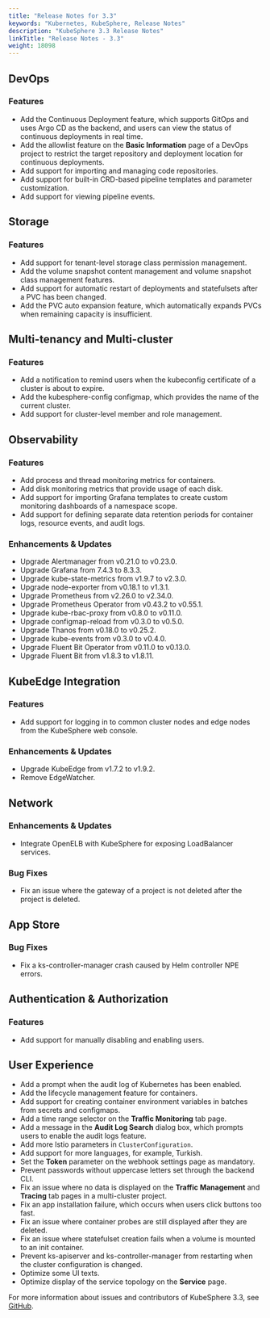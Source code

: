 ```yaml
---
title: "Release Notes for 3.3"
keywords: "Kubernetes, KubeSphere, Release Notes"
description: "KubeSphere 3.3 Release Notes"
linkTitle: "Release Notes - 3.3"
weight: 18098
---
```


## DevOps
### Features
- Add the Continuous Deployment feature, which supports GitOps and uses Argo CD as the backend, and users can view the status of continuous deployments in real time.
- Add the allowlist feature on the **Basic Information** page of a DevOps project to restrict the target repository and deployment location for continuous deployments.
- Add support for importing and managing code repositories.
- Add support for built-in CRD-based pipeline templates and parameter customization.
- Add support for viewing pipeline events.

## Storage
### Features
- Add support for tenant-level storage class permission management.
- Add the volume snapshot content management and volume snapshot class management features.
- Add support for automatic restart of deployments and statefulsets after a PVC has been changed.
- Add the PVC auto expansion feature, which automatically expands PVCs when remaining capacity is insufficient.

## Multi-tenancy and Multi-cluster
### Features
- Add a notification to remind users when the kubeconfig certificate of a cluster is about to expire.
- Add the kubesphere-config configmap, which provides the name of the current cluster.
- Add support for cluster-level member and role management.

## Observability

### Features
- Add process and thread monitoring metrics for containers. 
- Add disk monitoring metrics that provide usage of each disk.
- Add support for importing Grafana templates to create custom monitoring dashboards of a namespace scope.
- Add support for defining separate data retention periods for container logs, resource events, and audit logs.

### Enhancements & Updates
- Upgrade Alertmanager from v0.21.0 to v0.23.0.
- Upgrade Grafana from 7.4.3 to 8.3.3.
- Upgrade kube-state-metrics from v1.9.7 to v2.3.0.
- Upgrade node-exporter from v0.18.1 to v1.3.1.
- Upgrade Prometheus from v2.26.0 to v2.34.0.
- Upgrade Prometheus Operator from v0.43.2 to v0.55.1.
- Upgrade kube-rbac-proxy from v0.8.0 to v0.11.0.
- Upgrade configmap-reload from v0.3.0 to v0.5.0.
- Upgrade Thanos from v0.18.0 to v0.25.2.
- Upgrade kube-events from v0.3.0 to v0.4.0.
- Upgrade Fluent Bit Operator from v0.11.0 to v0.13.0.
- Upgrade Fluent Bit from v1.8.3 to v1.8.11.

## KubeEdge Integration
### Features
- Add support for logging in to common cluster nodes and edge nodes from the KubeSphere web console.
### Enhancements & Updates
- Upgrade KubeEdge from v1.7.2 to v1.9.2.
- Remove EdgeWatcher.

## Network
### Enhancements & Updates
- Integrate OpenELB with KubeSphere for exposing LoadBalancer services.
### Bug Fixes
- Fix an issue where the gateway of a project is not deleted after the project is deleted.

## App Store
### Bug Fixes
- Fix a ks-controller-manager crash caused by Helm controller NPE errors.

## Authentication & Authorization
### Features
- Add support for manually disabling and enabling users.

## User Experience
- Add a prompt when the audit log of Kubernetes has been enabled.
- Add the lifecycle management feature for containers.
- Add support for creating container environment variables in batches from secrets and configmaps.
- Add a time range selector on the **Traffic Monitoring** tab page.
- Add a message in the **Audit Log Search** dialog box, which prompts users to enable the audit logs feature.
- Add more Istio parameters in `ClusterConfiguration`.
- Add support for more languages, for example, Turkish.
- Set the **Token** parameter on the webhook settings page as mandatory.
- Prevent passwords without uppercase letters set through the backend CLI.
- Fix an issue where no data is displayed on the **Traffic Management** and **Tracing** tab pages in a multi-cluster project.
- Fix an app installation failure, which occurs when users click buttons too fast.
- Fix an issue where container probes are still displayed after they are deleted.
- Fix an issue where statefulset creation fails when a volume is mounted to an init container.
- Prevent ks-apiserver and ks-controller-manager from restarting when the cluster configuration is changed.
- Optimize some UI texts.
- Optimize display of the service topology on the **Service** page.


For more information about issues and contributors of KubeSphere 3.3, see [GitHub](https://github.com/kubesphere/kubesphere/blob/master/CHANGELOG/CHANGELOG-3.3.md).